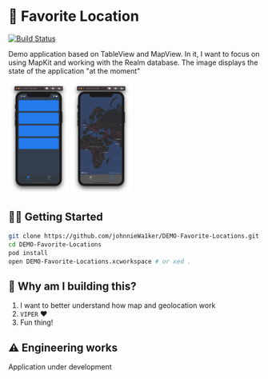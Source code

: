 # 📍 Favorite Location
[![Build Status](https://img.shields.io/badge/Swift-5.1.1-orange.svg)](https://swift.org)

Demo application based on TableView and MapView.
In it, I want to focus on using MapKit and working with the Realm database.
The image displays the state of the application "at the moment"
  <p float="right">
    <img src="DEMO%20Favorite%20Locations/👑%20Application%20Layer/Resources/Assets/Assets.xcassets/demo/demoScreenshot1.imageset/Снимок%20экрана%202020-07-31%20в%2023.45.00.png" width="24%"/>
    <img src="DEMO%20Favorite%20Locations/👑%20Application%20Layer/Resources/Assets/Assets.xcassets/demo/demoScreenshot2.imageset/Снимок%20экрана%202020-07-31%20в%2023.45.06.png" width="24%"/>
  </p>

## 🏃‍♂️ Getting Started

``` bash
git clone https://github.com/johnnieWa1ker/DEMO-Favorite-Locations.git
cd DEMO-Favorite-Locations
pod install
open DEMO-Favorite-Locations.xcworkspace # or xed .
```

## 🎉 Why am I building this?
1. I want to better understand how map and geolocation work
1. `VIPER` ❤️ 
1. Fun thing!

## ⚠️ Engineering works
Application under development
